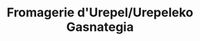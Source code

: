 ---
title: "Fromagerie d'Urepel/Urepeleko Gasnategia"
url: /urepel/fromagerie-durepel-urepeleko-gasnategia/
shop: fromage
---